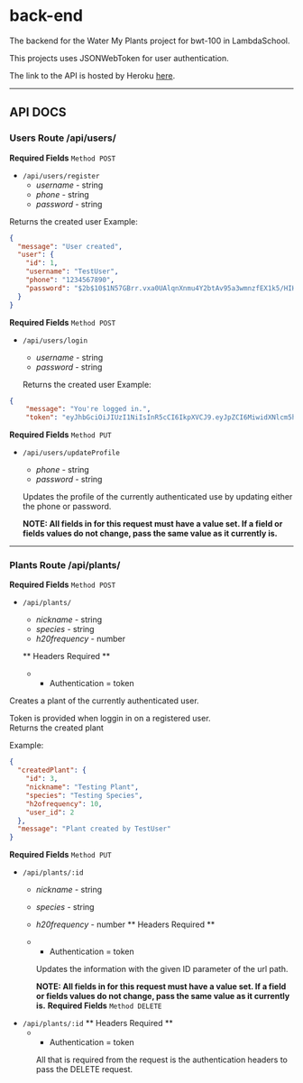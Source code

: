 # back-end

The backend for the Water My Plants project for bwt-100 in LambdaSchool.

This projects uses JSONWebToken for user authentication.

The link to the API is hosted by Heroku [here](https://water-my-plants-webpt100.herokuapp.com/).

---

## API DOCS

### Users Route /api/users/

**Required Fields**
`Method POST`

- `/api/users/register`
  - _username_ - string
  - _phone_ - string
  - _password_ - string

Returns the created user
Example:

```json
{
  "message": "User created",
  "user": {
    "id": 1,
    "username": "TestUser",
    "phone": "1234567890",
    "password": "$2b$10$1N57GBrr.vxa0UAlqnXnmu4Y2btAv95a3wmnzfEX1k5/HIHFeKhce"
  }
}
```

**Required Fields**
`Method POST`

- `/api/users/login`

  - _username_ - string
  - _password_ - string

  Returns the created user
  Example:

```json
{
    "message": "You're logged in.",
    "token": "eyJhbGciOiJIUzI1NiIsInR5cCI6IkpXVCJ9.eyJpZCI6MiwidXNlcm5hbWUiOiJUZXN0VXNlciIsInBob25lIjoiMTIzNDMyMSIsInBhc3N3b3JkIjoiJDJiJDEwJDFONTdHQnJyLnZ4YTBVQWxxblhubXU0WTJidEF2OTVhM3dtbnpmRVgxazUvSElIRmVLaGNlIiwiaWF0IjoxNjExODAyMjEzfQ.d3Unv68BPmHNQCEE_xshabEGPEHvLxw1jy1I4A8APjc"


```

**Required Fields**
`Method PUT`

- `/api/users/updateProfile`

  - _phone_ - string
  - _password_ - string

  Updates the profile of the currently authenticated use by updating either the phone or password.

  **NOTE: All fields in for this request must have a value set. If a field or fields values do not change, pass the same value as it currently is.**

---

### Plants Route /api/plants/

**Required Fields**
`Method POST`

- `/api/plants/`

  - _nickname_ - string
  - _species_ - string
  - _h20frequency_ - number

  ** Headers Required **

  - - Authentication = token

Creates a plant of the currently authenticated user.

Token is provided when loggin in on a registered user.  
Returns the created plant

Example:

```json
{
  "createdPlant": {
    "id": 3,
    "nickname": "Testing Plant",
    "species": "Testing Species",
    "h2ofrequency": 10,
    "user_id": 2
  },
  "message": "Plant created by TestUser"
}
```

**Required Fields**
`Method PUT`

- `/api/plants/:id`
  - _nickname_ - string
  - _species_ - string
  - _h20frequency_ - number
  ** Headers Required **
  - - Authentication = token

    Updates the information with the given ID parameter of the url path.

    **NOTE: All fields in for this request must have a value set. If a field or fields values do not change, pass the same value as it currently is.**
  **Required Fields**
  `Method DELETE`
- `/api/plants/:id`
  ** Headers Required **
  - - Authentication = token

    All that is required from the request is the authentication headers to pass the DELETE request.

